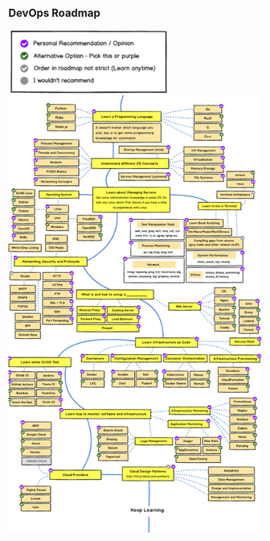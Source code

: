 ##                      **DevOps Roadmap**
          
![DevOps RoadMap](img1.png?raw=true)                         
![DevOps RoadMap](devops.png?raw=true)

